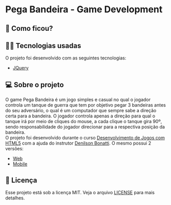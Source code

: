 # Pega Bandeira - Game Development

## :eyes: Como ficou?

<!-- <img src="/projectImages/tela-jogo.png" width="auto" height="500px"></img>
<img src="/projectImages/tela-gameover.png" width="auto" height="500px"></img> -->

## :man_technologist: Tecnologias usadas

O projeto foi desenvolvido com as seguintes tecnologias:
- [JQuery](https://jquery.com)

## :computer: Sobre o projeto

O game Pega Bandeira é um jogo simples e casual no qual o jogador controla um tanque de guerra que tem por objetivo pegar 3 bandeiras antes do seu adversário, o qual é um computador que sempre sabe a direção certa para a bandeira. O jogador controla apenas a direção para qual o tanque irá por meio de cliques do mouse, a cada clique o tanque gira 90º, sendo responsabilidade do jogador direcionar para a respectiva posição da bandeira.<br/>
O projeto foi desenvolvido durante o curso [Desenvolvimento de Jogos com HTML5](https://www.udemy.com/course/draft/801158/) com a ajuda do instrutor [Denilson Bonatti](https://github.com/denilsonbonatti). O mesmo possui 2 versões:
 - [Web](./Resgate/Normal%20Version)
 - [Mobile](./Resgate/Mobile%20Version)

## :memo: Licença

Esse projeto está sob a licença MIT. Veja o arquivo [LICENSE](LICENSE.md) para mais detalhes.

